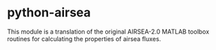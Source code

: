 python-airsea
=============

This module is a translation of the original AIRSEA-2.0 MATLAB toolbox
routines for calculating the properties of airsea fluxes.
